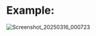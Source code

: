 # Example:

![Screenshot_20250316_000723](https://github.com/user-attachments/assets/12306bdc-75e1-4b6b-9751-9ee298d86153)

